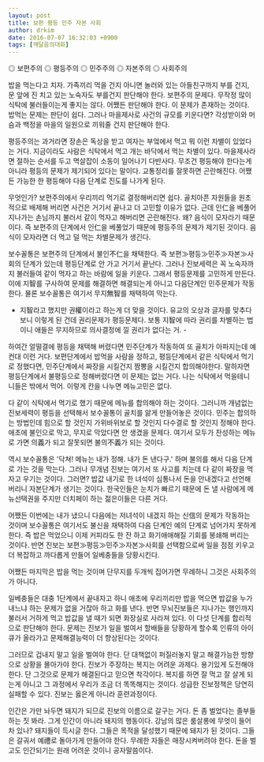 ```yaml
---
layout: post
title: 보편 평등 민주 자본 사회
author: drkim
date: 2016-07-07 16:32:03 +0900
tags: [깨달음의대화]
---
```

  


  


      
◎ 보편주의 ◎ 평등주의 ◎ 민주주의 ◎ 자본주의 ◎ 사회주의 

  


밥을 먹는다고 치자. 가족끼리 먹을 건지 아니면 놀러와 있는 아들친구까지 부를 건지, 문 앞에 진 치고 있는 노숙자도 부를건지 판단해야 한다. 보편주의 문제다. 무작정 많이 식탁에 불러들이는게 좋지는 않다. 어쨌든 판단해야 한다. 이 문제가 존재하는 것이다. 밥먹는 문제는 판단이 쉽다. 그러나 마을제사로 사건의 규모를 키운다면? 각성받이와 머슴과 백정을 마을의 일원으로 끼워줄 건지 판단해야 한다. 

  


평등주의는 과거라면 장손은 독상을 받고 여자는 부엌에서 먹고 뭐 이런 차별이 있었다는 거다. 지금이라도 사람은 식탁에서 먹고 개는 바닥에서 먹는 차별이 있다. 마을제사라면 절하는 순서를 두고 멱살잡이 소동이 일어나기 다반사다. 무조건 평등해야 한다는게 아니라 평등의 문제가 제기되어 있다는 말이다. 교통정리를 잘못하면 곤란해진다. 어쨌든 가능한 한 평등해야 다음 단계로 진도를 나가게 된다. 

  


무엇인가? 보편주의에서 우리끼리 먹기로 결정해버리면 쉽다. 골치아픈 자원들을 원초적으로 배제해 버리면 사건은 거기서 끝나고 더 고민할 이유가 없다. 근데 인仁을 베풀어 지나가는 손님까지 불러서 같이 먹자고 해버리면 곤란해진다. 왜? 음식이 모자라기 때문이다. 즉 보편주의 단계에서 인仁을 베풀었기 때문에 평등주의 문제가 제기된 것이다. 음식이 모자라면 더 먹고 덜 먹는 차별문제가 생긴다. 

  


보수꼴통은 보편주의 단계에서 불인不仁을 채택한다. 즉 보편≫평등≫민주≫자본≫사회의 단계가 있는데 평등단계로 안 가고 거기서 끝난다. 그러나 진보세력은 꼭 노숙자까지 불러들여 같이 먹자고 하는 바람에 일을 키운다. 그래서 평등문제를 고민하게 만든다. 이에 지智를 구사하여 문제를 해결하면 해결되는게 아니고 다음단계인 민주문제가 작동한다. 물론 보수꼴통은 여기서 무지無智를 채택하여 막는다. 

  


- 지智라고 했지만 권權이라고 하는게 더 맞을 것이다. 유교의 오상과 글자를 맞추다보니 이렇게 된 건데 권리문제가 평등문제다. 보통 지智에 따라 권리를 차별하는 법이니 애들은 무지하므로 의사결정에 낄 권리가 없다는 거. -

  


하여간 얼떨결에 평등을 채택해 버렸다면 민주단계가 작동하여 또 골치가 아파지는데 예컨대 이런 거다. 보편단계에서 밥먹을 사람을 정하고, 평등단계에서 같은 식탁에서 먹기로 정했다면, 민주단계에서 짜장을 시킬건지 짬뽕을 시킬건지 합의해야한다. 말하자면 평등단계에서 불평등으로 정해버렸다면 이 문제는 없는 거다. 나는 식탁에서 먹을테니 니들은 밖에서 먹어. 이렇게 칸을 나누면 메뉴고민은 없다. 

  


다 같이 식탁에서 먹기로 했기 때문에 메뉴를 합의해야 하는 것이다. 그러니까 개념없는 진보세력이 평등을 선택해서 보수꼴통이 골치를 앓게 만들어놓은 것이다. 민주는 합의하는 방법인데 힘으로 할 것인지 가위바위보로 할 것인지 다수결로 할 것인지 정해야 한다. 애초에 불인으로 막고, 무지로 막았다면 안 생겼을 문제다. 여기서 모두가 찬성하는 메뉴로 가면 의義가 되고 잘못되면 불의不義가 되는 것이다. 

  


역시 보수꼴통은 '닥쳐! 메뉴는 내가 정해. 내가 돈 낸다구.' 하며 불의를 해서 다음 단계로 가는 것을 막는다. 그러나 무개념 진보는 여기서 또 사고를 치는데 다 같이 짜장을 먹자고 우기는 것이다. 그러면? 밥값 내기로 한 녀석이 심통나서 돈을 안내겠다고 선언해 버리니 자본단계가 생기는 것이다. 한국인들은 눈치가 빠르기 때문에 돈 낼 사람에게 메뉴선택권을 주지만 더치페이 하는 젊은이들은 다른 거다. 

  


어쨌든 이번에는 내가 냈으니 다음에는 저녀석이 내겠지 하는 신信의 문제가 작동하는 것이며 보수꼴통은 여기서도 불신을 채택하여 다음 단계인 예의 단계로 넘어가지 못하게 한다. 즉 밥은 먹었으니 이제 커피라도 한 잔 하고 화기애애해질 기회를 봉쇄해 버리는 것이다. 반면 진보는 보편≫평등≫민주≫자본≫사회를 선택함으로써 일을 점점 키우고 더 복잡하고 까다롭게 만들어 일베충들을 당황시킨다. 

  


어쨌든 마지막은 밥을 먹는 것이며 단무지를 두개씩 집어가면 무례하니 그것은 사회주의가 아니다.

  


일베충들은 대충 1단계에서 끝내자고 하니 애초에 우리끼리만 밥을 먹으면 밥값을 누가 내느냐 하는 문제가 없을 거잖아 하고 화를 낸다. 반면 무뇌진보들은 지나가는 행인까지 불러서 거하게 먹고 밥값을 낼 때가 되면 화장실로 사라져 있다. 이 다섯 단계를 합리적으로 판단해야 한다. 문제는 진보가 일을 벌여서 할배들을 당황하게 할수록 인류의 아이큐가 올라가고 문제해결능력이 더 향상된다는 것이다. 

  


그러므로 겁내지 말고 일을 벌여야 한다. 단 대책없이 퍼질러놓지 말고 해결가능한 방향으로 상황을 몰아가야 한다. 진보가 주장하는 복지는 어려운 과제다. 용기있게 도전해야 한다. 단 그것으로 문제가 해결된다고 믿으면 착각이다. 복지를 하면 잘 먹고 잘 살게 되는게 아니고 그 과정에서 우리가 조금 더 똑똑해지는 것이다. 성급한 진보정책은 당연히 실패할 수 있다. 진보는 옳은게 아니라 훈련과정이다. 

  


인간은 가만 놔두면 돼지가 되므로 진보의 이름으로 갈구는 거다. 돈 좀 벌었다는 졸부들 하는 짓 봐라. 그게 인간이 아니라 돼지의 행동이다. 강남의 많은 룸살롱에 무엇이 들어차 있나? 돼지들이 득시글 한다. 그들은 목적을 달성했기 때문에 돼지가 된 것이다. 그들은 갈궈서 예禮로 돌아가게 만들어야 한다. 무례한 자들은 매장시켜버려야 한다. 돈을 벌고도 인간되기는 원래 어려운 것이니 공자말씀이다.